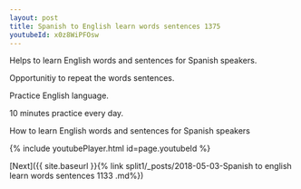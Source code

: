 ```yaml
---
layout: post
title: Spanish to English learn words sentences 1375 
youtubeId: x0z8WiPFOsw
---
```

 
 
Helps to learn English words and sentences for Spanish speakers.

Opportunitiy to repeat the words sentences. 

Practice English language. 
 
10 minutes practice every day. 
 
How to learn English words and sentences for Spanish speakers 
 
{% include youtubePlayer.html id=page.youtubeId %}
 
 
[Next]({{ site.baseurl }}{% link  split1/_posts/2018-05-03-Spanish to english learn words sentences 1133 .md%})
 
